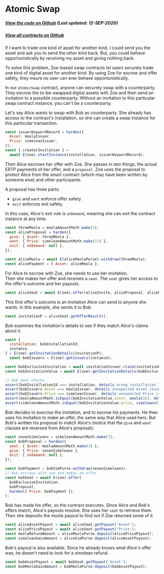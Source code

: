 # Atomic Swap

<Zoe-Version/>

##### [View the code on Github](https://github.com/Agoric/agoric-sdk/blob/f29591519809dbadf19db0a26f38704d87429b89/packages/zoe/src/contracts/atomicSwap.js) (Last updated: 12-SEP-2020)
##### [View all contracts on Github](https://github.com/Agoric/agoric-sdk/tree/master/packages/zoe/src/contracts)

If I want to trade one kind of asset for another kind, I could send
you the asset and ask you to send the other kind back. But, you
could behave opportunistically by receiving my asset and giving
nothing back. 

To solve this problem, Zoe-based swap contracts let users 
securely trade one kind of digital asset for another kind. 
By using Zoe for escrow and offer safety, they insure no 
user can ever behave opportunistically.

In our `atomicSwap` contract, anyone can securely swap with a counterparty.
They escrow the to-be-swapped digital assets with Zoe and then send
an invitation to a possible counterparty. Without an invitation to this
particular swap contract instance, you can't be a counterparty.

Let's say Alice wants to swap with Bob as counterparty. She
already has access to the contract's installation, so she
can create a swap instance for this particular transaction.

```js
const issuerKeywordRecord = harden({
  Asset: moolaIssuer,
  Price: simoleanIssuer,
});
const { creatorInvitation } =
  await E(zoe).startInstance(installation, issuerKeywordRecord);
```

Then Alice escrows her offer with Zoe. She passes in two
things; the actual ERTP payments of her offer, and a
`proposal`. Zoe uses the proposal to protect Alice from the
smart contract (which may have been written by someone else) 
and other participants. 

A proposal has three parts:
- `give` and `want` enforce offer safety.
- `exit` enforces exit safety. 

In this case, Alice's exit rule is `onDemand`, meaning she
can exit the contract instance at any time.

```js
const threeMoola = moolaAmountMath.make(3);
const aliceProposal = harden({
  give: { Asset: threeMoola },
  want: { Price: simoleanAmountMath.make(15) },
  exit: { onDemand: null },
});

const aliceMoola = await E(aliceMoolaPurse).withdraw(threeMoola);
const alicePayment = { Asset: aliceMoola };
```

For Alice to escrow with Zoe, she needs to use her invitation.  
Then she makes her offer and receives a `seat`. The `seat`
gives her access to the offer's outcome and her payouts.

```js
const aliceSeat = await E(zoe).offer(aliceInvite, aliceProposal, alicePayments);
```

This first offer's outcome is an invitation Alice can send to anyone she wants. In
this example, she sends it to Bob.

```js
const invitationP = aliceSeat.getOfferResult();
```
Bob examines the invitation's details to see if they match Alice's claims
about it.

```js
const {
  installation: bobInstallationId,
  instance,
} = E(zoe).getInvitationDetails(invitationP);
  const bobIssuers = E(zoe).getIssuers(instance);

const bobExclusiveInvitation = await invitationIssuer.claim(invitationP);
const bobInvitationValue = await E(zoe).getInvitationDetails(bobExclusiveInvitation);

// Bob does checks
assert(bobInstallationId === installation, details`wrong installation`);
assert(bobIssuers.Asset === moolaIssuer, details`unexpected Asset issuer`);
assert(bobIssuers.Price === simoleanIssuer, details`unexpected Price issuer`);
assert(moolaAmountMath.isEqual(bobInvitationValue.asset, moola(3)), details`wrong asset`);
assert(simoleanAmountMath.isEqual(bobInvitationValue.price, simoleans(7)), details`wrong price`);

```

Bob decides to exercise the invitation, and to escrow his payments. He then
uses his invitation to make an offer, the same way that Alice used hers. 
But Bob's written his proposal to match Alice's (notice that the `give` 
and `want` clauses are reversed from Alice's proposal):

```js
const sevenSimoleans = simoleanAmountMath.make(7);
const bobProposal = harden({
  want: { Asset: moolaAmountMath.make(3) },
  give: { Price: sevenSimoleans },
  exit: { onDemand: null },
});

const bobPayment = bobSimPurse.withdraw(sevenSimoleans);
// Bob escrows with zoe and makes an offer
const bobSeat = await E(zoe).offer(
  bobExclusiveInvitation,
  bobProposal,
  harden({ Price: bobPayment }),
);
```
Bob has made his offer, so the contract executes. Since Alice
and Bob's offers match, Alice's payouts resolve. She uses her
`seat` to retrieve them. Then she deposits the moola
payout to find out if Zoe returned some of it.

```js
const aliceAssetPayout = await aliceSeat.getPayout('Asset');
const alicePricePayout = await aliceSeat.getPayout('Price');
const moolaRefundAmount = aliceMoolaPurse.deposit(alicePricePayout);
const simoleanGainAmount = aliceSimPurse.deposit(aliceAssetPayout);
```

Bob's payout is also available. Since he already knows what Alice's offer was, 
he doesn't need to look for a simolean refund.

```js
const bobAssetPayout = await bobSeat.getPayout('Asset');
const bobMoolaGainAmount = bobMoolaPurse.deposit(bobAssetPayout);
```
